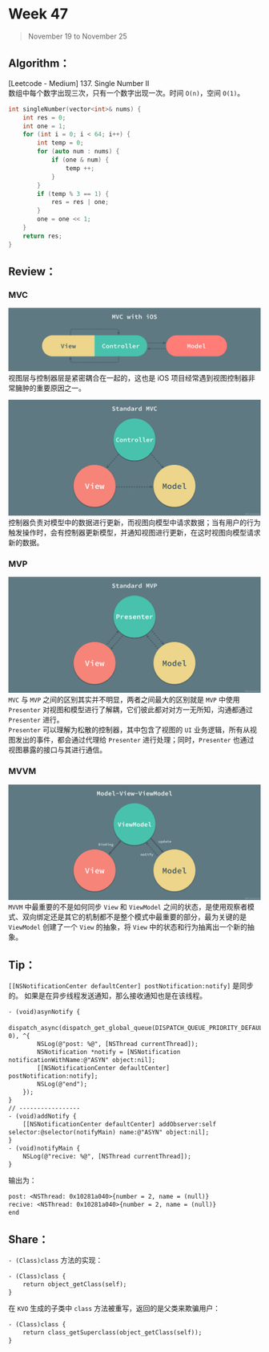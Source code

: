 # Week 47

> November 19 to November 25

## Algorithm：
[Leetcode - Medium] 137. Single Number II  
数组中每个数字出现三次，只有一个数字出现一次。时间 `O(n)`，空间 `O(1)`。
```cpp
int singleNumber(vector<int>& nums) {
    int res = 0;
    int one = 1;
    for (int i = 0; i < 64; i++) {
        int temp = 0;
        for (auto num : nums) {
            if (one & num) {
                temp ++;
            }
        }
        if (temp % 3 == 1) {
            res = res | one;
        }
        one = one << 1;
    }
    return res;
}
```

## Review：
### MVC
![MVC with iOS](../images/MVC_with_iOS.jpg)
视图层与控制器层是紧密耦合在一起的，这也是 iOS 项目经常遇到视图控制器非常臃肿的重要原因之一。

![Standard MVC](../images/Standard_MVC.jpg)
控制器负责对模型中的数据进行更新，而视图向模型中请求数据；当有用户的行为触发操作时，会有控制器更新模型，并通知视图进行更新，在这时视图向模型请求新的数据。

### MVP
![Standard MVP](../images/Standard_MVP.jpg)
`MVC` 与 `MVP` 之间的区别其实并不明显，两者之间最大的区别就是 `MVP` 中使用 `Presenter` 对视图和模型进行了解耦，它们彼此都对对方一无所知，沟通都通过 `Presenter` 进行。  
`Presenter` 可以理解为松散的控制器，其中包含了视图的 `UI` 业务逻辑，所有从视图发出的事件，都会通过代理给 `Presenter` 进行处理；同时，`Presenter` 也通过视图暴露的接口与其进行通信。

### MVVM
![Model View ViewModel](../images/Model_View_ViewModel.jpg)
`MVVM` 中最重要的不是如何同步 `View` 和 `ViewModel` 之间的状态，是使用观察者模式、双向绑定还是其它的机制都不是整个模式中最重要的部分，最为关键的是 `ViewModel` 创建了一个 `View` 的抽象，将 `View` 中的状态和行为抽离出一个新的抽象。

## Tip：

`[[NSNotificationCenter defaultCenter] postNotification:notify]` 是同步的。
如果是在异步线程发送通知，那么接收通知也是在该线程。

```
- (void)asynNotify {
    dispatch_async(dispatch_get_global_queue(DISPATCH_QUEUE_PRIORITY_DEFAULT, 0), ^{
        NSLog(@"post: %@", [NSThread currentThread]);
        NSNotification *notify = [NSNotification notificationWithName:@"ASYN" object:nil];
        [[NSNotificationCenter defaultCenter] postNotification:notify];
        NSLog(@"end");
    });
}
// -----------------
- (void)addNotify {
    [[NSNotificationCenter defaultCenter] addObserver:self selector:@selector(notifyMain) name:@"ASYN" object:nil];
}
- (void)notifyMain {
    NSLog(@"recive: %@", [NSThread currentThread]);
}
```
输出为：
```
post: <NSThread: 0x10281a040>{number = 2, name = (null)}
recive: <NSThread: 0x10281a040>{number = 2, name = (null)}
end
```

## Share：

`- (Class)class` 方法的实现：
```
- (Class)class {
    return object_getClass(self);
}
```

在 `KVO` 生成的子类中 `class` 方法被重写，返回的是父类来欺骗用户：
```
- (Class)class {
    return class_getSuperclass(object_getClass(self));
}
```